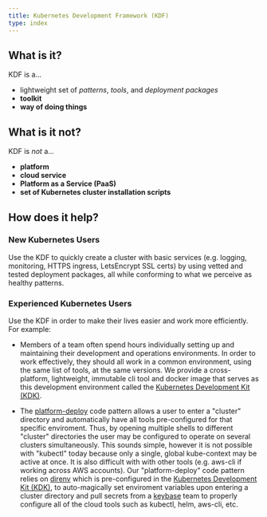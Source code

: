 ```yaml
---
title: Kubernetes Development Framework (KDF)
type: index
---
```


## What is it?

KDF is a...

- lightweight set of *patterns*, *tools*, and *deployment packages*
- **toolkit**
- **way of doing things**

## What is it not?

KDF is _not_ a...

- **platform**
- **cloud service**
- **Platform as a Service (PaaS)**
- **set of Kubernetes cluster installation scripts**

## How does it help?

### New Kubernetes Users

Use the KDF to quickly create a cluster with
basic services (e.g. logging, monitoring, HTTPS ingress, LetsEncrypt SSL certs)
by using vetted and tested deployment packages, all while conforming to what we
perceive as healthy patterns.

### Experienced Kubernetes Users

Use the KDF in order to make their
lives easier and work more efficiently.  For example:

  * Members of a team often spend hours individually setting up and maintaining
    their development and operations environments.  In order to work
    effectively, they should all work in a common environment, using the same
    list of tools, at the same versions.  We provide a cross-platform,
    lightweight, immutable cli tool and docker image that serves as this
    development environment called the [Kubernetes Development Kit
    (KDK)](https://github.com/cisco-sso/kdk).

  * The [platform-deploy](https://github.com/cisco-sso/k8s-deploy) code pattern
    allows a user to enter a "cluster" directory and automatically have all
    tools pre-configured for that specific enviroment.  Thus, by opening
    multiple shells to different "cluster" directories the user may be
    configured to operate on several clusters simultaneously.  This sounds
    simple, however it is not possible with "kubectl" today because only a
    single, global kube-context may be active at once.  It is also difficult
    with with other tools (e.g. aws-cli if working across AWS accounts).  Our
    "platform-deploy" code pattern relies on
    [direnv](https://github.com/direnv/direnv) which is pre-configured in the
    [Kubernetes Development Kit (KDK)](https://github.com/cisco-sso/kdk), to
    auto-magically set enviroment variables upon entering a cluster directory
    and pull secrets from a [keybase](https://keybase.io/) team to properly
    configure all of the cloud tools such as kubectl, helm, aws-cli, etc.
